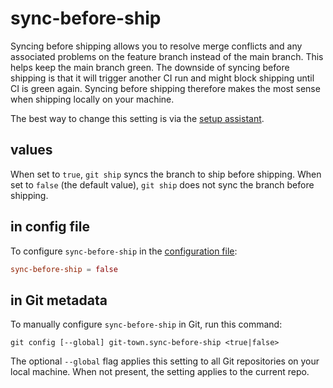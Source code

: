 # sync-before-ship

Syncing before shipping allows you to resolve merge conflicts and any associated
problems on the feature branch instead of the main branch. This helps keep the
main branch green. The downside of syncing before shipping is that it will
trigger another CI run and might block shipping until CI is green again. Syncing
before shipping therefore makes the most sense when shipping locally on your
machine.

The best way to change this setting is via the
[setup assistant](../configuration.md).

## values

When set to `true`, `git ship` syncs the branch to ship before shipping. When
set to `false` (the default value), `git ship` does not sync the branch before
shipping.

## in config file

To configure `sync-before-ship` in the
[configuration file](../configuration-file.md):

```toml
sync-before-ship = false
```

## in Git metadata

To manually configure `sync-before-ship` in Git, run this command:

```
git config [--global] git-town.sync-before-ship <true|false>
```

The optional `--global` flag applies this setting to all Git repositories on
your local machine. When not present, the setting applies to the current repo.
